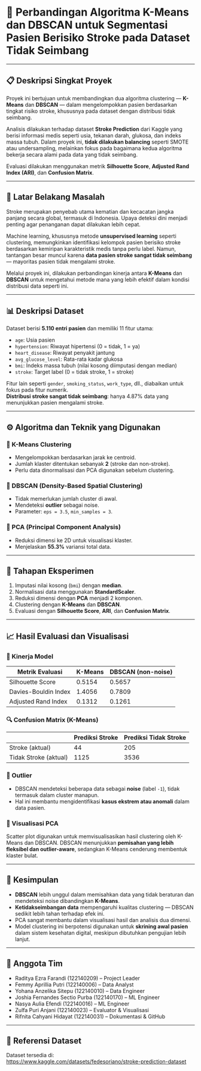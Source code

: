 # 🧠 **Perbandingan Algoritma K-Means dan DBSCAN untuk Segmentasi Pasien Berisiko Stroke pada Dataset Tidak Seimbang**

---

## 📋 **Deskripsi Singkat Proyek**

Proyek ini bertujuan untuk membandingkan dua algoritma clustering — **K-Means** dan **DBSCAN** — dalam mengelompokkan pasien berdasarkan tingkat risiko stroke, khususnya pada dataset dengan distribusi tidak seimbang.

Analisis dilakukan terhadap dataset **Stroke Prediction** dari Kaggle yang berisi informasi medis seperti usia, tekanan darah, glukosa, dan indeks massa tubuh. Dalam proyek ini, **tidak dilakukan balancing** seperti SMOTE atau undersampling, melainkan fokus pada bagaimana kedua algoritma bekerja secara alami pada data yang tidak seimbang.

Evaluasi dilakukan menggunakan metrik **Silhouette Score**, **Adjusted Rand Index (ARI)**, dan **Confusion Matrix**.

---

## 🧠 **Latar Belakang Masalah**

Stroke merupakan penyebab utama kematian dan kecacatan jangka panjang secara global, termasuk di Indonesia. Upaya deteksi dini menjadi penting agar penanganan dapat dilakukan lebih cepat.

Machine learning, khususnya metode **unsupervised learning** seperti clustering, memungkinkan identifikasi kelompok pasien berisiko stroke berdasarkan kemiripan karakteristik medis tanpa perlu label. Namun, tantangan besar muncul karena **data pasien stroke sangat tidak seimbang** — mayoritas pasien tidak mengalami stroke.

Melalui proyek ini, dilakukan perbandingan kinerja antara **K-Means** dan **DBSCAN** untuk mengetahui metode mana yang lebih efektif dalam kondisi distribusi data seperti ini.

---

## 📊 **Deskripsi Dataset**

Dataset berisi **5.110 entri pasien** dan memiliki 11 fitur utama:

- `age`: Usia pasien
- `hypertension`: Riwayat hipertensi (0 = tidak, 1 = ya)
- `heart_disease`: Riwayat penyakit jantung
- `avg_glucose_level`: Rata-rata kadar glukosa
- `bmi`: Indeks massa tubuh (nilai kosong diimputasi dengan median)
- `stroke`: Target label (0 = tidak stroke, 1 = stroke)

Fitur lain seperti `gender`, `smoking_status`, `work_type`, dll., diabaikan untuk fokus pada fitur numerik.  
**Distribusi stroke sangat tidak seimbang**: hanya 4.87% data yang menunjukkan pasien mengalami stroke.

---

## ⚙️ **Algoritma dan Teknik yang Digunakan**

### 🔹 K-Means Clustering  
- Mengelompokkan berdasarkan jarak ke centroid.
- Jumlah klaster ditentukan sebanyak **2** (stroke dan non-stroke).
- Perlu data dinormalisasi dan PCA digunakan sebelum clustering.

### 🔹 DBSCAN (Density-Based Spatial Clustering)  
- Tidak memerlukan jumlah cluster di awal.
- Mendeteksi **outlier** sebagai noise.
- Parameter: `eps = 3.5`, `min_samples = 3`.

### 🔹 PCA (Principal Component Analysis)  
- Reduksi dimensi ke 2D untuk visualisasi klaster.
- Menjelaskan **55.3%** variansi total data.

---

## 🧪 **Tahapan Eksperimen**

1. Imputasi nilai kosong (`bmi`) dengan **median**.
2. Normalisasi data menggunakan **StandardScaler**.
3. Reduksi dimensi dengan **PCA** menjadi 2 komponen.
4. Clustering dengan **K-Means** dan **DBSCAN**.
5. Evaluasi dengan **Silhouette Score**, **ARI**, dan **Confusion Matrix**.

---

## 📈 **Hasil Evaluasi dan Visualisasi**

### 🎯 Kinerja Model

| Metrik Evaluasi       | K-Means | DBSCAN (non-noise) |
|------------------------|---------|---------------------|
| Silhouette Score       | 0.5154  | 0.5657              |
| Davies-Bouldin Index   | 1.4056  | 0.7809              |
| Adjusted Rand Index    | 0.1312  | 0.1261              |

### 🔍 Confusion Matrix (K-Means)

|                      | Prediksi Stroke | Prediksi Tidak Stroke |
|----------------------|------------------|------------------------|
| Stroke (aktual)      |  44              | 205                    |
| Tidak Stroke (aktual)| 1125             | 3536                   |

### 🧯 Outlier

- DBSCAN mendeteksi beberapa data sebagai **noise** (label `-1`), tidak termasuk dalam cluster manapun.
- Hal ini membantu mengidentifikasi **kasus ekstrem atau anomali** dalam data pasien.

### 🧬 Visualisasi PCA

Scatter plot digunakan untuk memvisualisasikan hasil clustering oleh K-Means dan DBSCAN. DBSCAN menunjukkan **pemisahan yang lebih fleksibel dan outlier-aware**, sedangkan K-Means cenderung membentuk klaster bulat.

---

## 📝 **Kesimpulan**

- **DBSCAN** lebih unggul dalam memisahkan data yang tidak beraturan dan mendeteksi noise dibandingkan **K-Means**.
- **Ketidakseimbangan data** mempengaruhi kualitas clustering — DBSCAN sedikit lebih tahan terhadap efek ini.
- PCA sangat membantu dalam visualisasi hasil dan analisis dua dimensi.
- Model clustering ini berpotensi digunakan untuk **skrining awal pasien** dalam sistem kesehatan digital, meskipun dibutuhkan pengujian lebih lanjut.

---

## 👥 **Anggota Tim**

- Raditya Ezra Farandi (122140209) – Project Leader  
- Femmy Aprillia Putri (122140006) – Data Analyst  
- Yohana Anzelika Sitepu (122140010) – Data Engineer  
- Joshia Fernandes Sectio Purba (122140170) – ML Engineer  
- Nasya Aulia Efendi (122140016) – ML Engineer  
- Zulfa Puri Anjani (122140023) – Evaluator & Visualisasi  
- Rifnita Cahyani Hidayat (122140031) – Dokumentasi & GitHub

---

## 📂 **Referensi Dataset**

Dataset tersedia di:  
https://www.kaggle.com/datasets/fedesoriano/stroke-prediction-dataset
